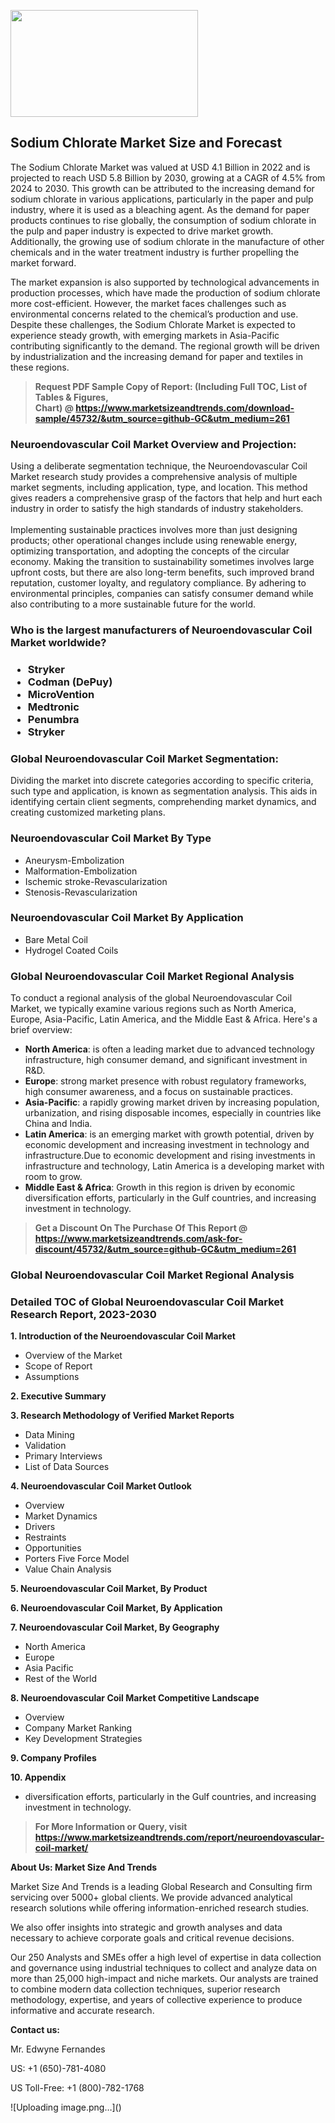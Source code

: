 <p><img class="alignnone size-medium wp-image-20088" src="https://ffe5etoiles.com/wp-content/uploads/2024/12/MST1-300x171.png" alt="" width="300" height="171" /></p><h2>Sodium Chlorate Market Size and Forecast</h2><p>The Sodium Chlorate Market was valued at USD 4.1 Billion in 2022 and is projected to reach USD 5.8 Billion by 2030, growing at a CAGR of 4.5% from 2024 to 2030. This growth can be attributed to the increasing demand for sodium chlorate in various applications, particularly in the paper and pulp industry, where it is used as a bleaching agent. As the demand for paper products continues to rise globally, the consumption of sodium chlorate in the pulp and paper industry is expected to drive market growth. Additionally, the growing use of sodium chlorate in the manufacture of other chemicals and in the water treatment industry is further propelling the market forward.</p><p>The market expansion is also supported by technological advancements in production processes, which have made the production of sodium chlorate more cost-efficient. However, the market faces challenges such as environmental concerns related to the chemical’s production and use. Despite these challenges, the Sodium Chlorate Market is expected to experience steady growth, with emerging markets in Asia-Pacific contributing significantly to the demand. The regional growth will be driven by industrialization and the increasing demand for paper and textiles in these regions.</p></p><blockquote id="" class=""><strong>Request PDF Sample Copy of Report: (Including Full TOC, List of Tables &amp; Figures, Chart)&nbsp;@&nbsp;<strong><a href="https://www.marketsizeandtrends.com/download-sample/45732/&utm_source=github-GC&utm_medium=261" target="_blank">https://www.marketsizeandtrends.com/download-sample/45732/&utm_source=github-GC&utm_medium=261</a></strong></strong></blockquote><h3 id="" class="">Neuroendovascular Coil Market&nbsp;Overview and Projection:</h3><p id="" class="">Using a deliberate segmentation technique, the Neuroendovascular Coil Market research study provides a comprehensive analysis of multiple market segments, including application, type, and location. This method gives readers a comprehensive grasp of the factors that help and hurt each industry in order to satisfy the high standards of industry stakeholders. <br /> <br />Implementing sustainable practices involves more than just designing products; other operational changes include using renewable energy, optimizing transportation, and adopting the concepts of the circular economy. Making the transition to sustainability sometimes involves large upfront costs, but there are also long-term benefits, such improved brand reputation, customer loyalty, and regulatory compliance. By adhering to environmental principles, companies can satisfy consumer demand while also contributing to a more sustainable future for the world.</p><h3 id="" class="">Who is the largest manufacturers of&nbsp;Neuroendovascular Coil Market worldwide?</h3><h3 class=""><p><ul><li>Stryker </li><li> Codman (DePuy) </li><li> MicroVention </li><li> Medtronic </li><li> Penumbra </li><li> Stryker</li></ul></p></h3><h3 id="" class="">Global&nbsp;Neuroendovascular Coil Market Segmentation:</h3><p id="" class="">Dividing the market into discrete categories according to specific criteria, such type and application, is known as segmentation analysis. This aids in identifying certain client segments, comprehending market dynamics, and creating customized marketing plans.</p><h3 id="" class="">Neuroendovascular Coil Market&nbsp;By Type</h3><p><p><ul><li>Aneurysm-Embolization </li><li> Malformation-Embolization </li><li> Ischemic stroke-Revascularization </li><li> Stenosis-Revascularization</p></li></ul></p></p><h3 id="" class="">Neuroendovascular Coil Market&nbsp;By Application</h3><p class=""><p><ul><li>Bare Metal Coil </li><li> Hydrogel Coated Coils</li></ul></p></p><h3 id="" class="">Global Neuroendovascular Coil Market Regional Analysis</h3><p id="" class="">To conduct a regional analysis of the global Neuroendovascular Coil Market, we typically examine various regions such as North America, Europe, Asia-Pacific, Latin America, and the Middle East &amp; Africa. Here's a brief overview:</p><ul><li><strong>North America</strong>: is often a leading market due to advanced technology infrastructure, high consumer demand, and significant investment in R&amp;D.</li><li><strong>Europe</strong>: strong market presence with robust regulatory frameworks, high consumer awareness, and a focus on sustainable practices.</li><li><strong>Asia-Pacific</strong>: a rapidly growing market driven by increasing population, urbanization, and rising disposable incomes, especially in countries like China and India.</li><li><strong>Latin America</strong>: is an emerging market with growth potential, driven by economic development and increasing investment in technology and infrastructure.Due to economic development and rising investments in infrastructure and technology, Latin America is a developing market with room to grow.</li><li><strong>Middle East &amp; Africa</strong>: Growth in this region is driven by economic diversification efforts, particularly in the Gulf countries, and increasing investment in technology.</li></ul><blockquote id="" class=""><strong>Get a Discount On The Purchase Of This Report @ <strong><a href="https://www.marketsizeandtrends.com/ask-for-discount/45732/&utm_source=github-GC&utm_medium=261" target="_blank">https://www.marketsizeandtrends.com/ask-for-discount/45732/&utm_source=github-GC&utm_medium=261</a></strong></strong></blockquote><h3 id="" class="">Global Neuroendovascular Coil Market Regional Analysis</h3><h3 id="" class="">Detailed TOC of Global Neuroendovascular Coil Market Research Report, 2023-2030</h3><p id="" class=""><strong>1. Introduction of the Neuroendovascular Coil Market</strong></p><ul><li>Overview of the Market</li><li>Scope of Report</li><li>Assumptions</li></ul><p id="" class=""><strong>2. Executive Summary</strong></p><p id="" class=""><strong>3. Research Methodology of Verified Market Reports</strong></p><ul><li>Data Mining</li><li>Validation</li><li>Primary Interviews</li><li>List of Data Sources</li></ul><p id="" class=""><strong>4. Neuroendovascular Coil Market Outlook</strong></p><ul><li>Overview</li><li>Market Dynamics</li><li>Drivers</li><li>Restraints</li><li>Opportunities</li><li>Porters Five Force Model</li><li>Value Chain Analysis</li></ul><p id="" class=""><strong>5. Neuroendovascular Coil Market, By Product</strong></p><p id="" class=""><strong>6. Neuroendovascular Coil Market, By Application</strong></p><p id="" class=""><strong>7. Neuroendovascular Coil Market, By Geography</strong></p><ul><li>North America</li><li>Europe</li><li>Asia Pacific</li><li>Rest of the World</li></ul><p id="" class=""><strong>8. Neuroendovascular Coil Market Competitive Landscape</strong></p><ul><li>Overview</li><li>Company Market Ranking</li><li>Key Development Strategies</li></ul><p id="" class=""><strong>9. Company Profiles</strong></p><p id="" class=""><strong>10. Appendix</strong></p><ul><li>diversification efforts, particularly in the Gulf countries, and increasing investment in technology.</li></ul><blockquote id="" class=""><strong>For More Information or Query, visit <strong><strong><a href="https://www.marketsizeandtrends.com/report/neuroendovascular-coil-market/" target="_blank">https://www.marketsizeandtrends.com/report/neuroendovascular-coil-market/</a></strong></strong></strong></blockquote><p id="" class=""><strong>About Us: Market Size And Trends</strong></p><p id="" class="">Market Size And Trends is a leading Global Research and Consulting firm servicing over 5000+ global clients. We provide advanced analytical research solutions while offering information-enriched research studies.</p><p id="" class="">We also offer insights into strategic and growth analyses and data necessary to achieve corporate goals and critical revenue decisions.</p><p id="" class="">Our 250 Analysts and SMEs offer a high level of expertise in data collection and governance using industrial techniques to collect and analyze data on more than 25,000 high-impact and niche markets. Our analysts are trained to combine modern data collection techniques, superior research methodology, expertise, and years of collective experience to produce informative and accurate research.</p><p id="" class=""><strong>Contact us:</strong></p><p id="" class="">Mr. Edwyne Fernandes</p><p id="" class="">US: +1 (650)-781-4080</p><p id="" class="">US Toll-Free: +1 (800)-782-1768</p>
![Uploading image.png…]()
